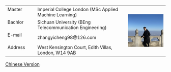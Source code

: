 <html>
<head>
    <meta charset="UTF-8">
    <title>Document</title>
    <style>
        span{
            width: 80px;
            text-align: justify;
            float: left;
        }
        span:after{
            content:'.';
            width: 100%;
            display: inline-block;
            overflow: hidden;
            height: 0;
        }
    </style>
</head>


<body>
<table border="0" align = "left">


  <tr height="40px">
    <td><span>Master</span></td>
    <td> Imperial College London (MSc Applied Machine Learning)</td>
    <td  rowspan="4" width = "25%"><img src="profile.jpg" width="100%"> </td>
  </tr>
  <tr height="40px">
    <td><span>Bachlor</span></td>
    <td> Sichuan University (BEng Telecommunication Engineering)</td>

  </tr>
  <tr height="40px">
    <td><span>E-mail</span></td>
    <td> zhangyicheng98@126.com</td>

  </tr>
  <tr height="40px">
    <td><span>Address</span></td>
    <td> West Kensington Court, Edith Villas, London, W14 9AB</td>
  </tr>
</table>

<a href="index.html">Chinese Version</a>
</html>
